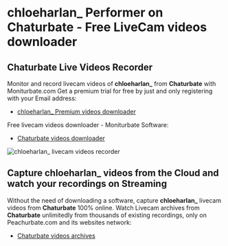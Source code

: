 # chloeharlan_ Performer on Chaturbate - Free LiveCam videos downloader

## Chaturbate Live Videos Recorder

Monitor and record livecam videos of **chloeharlan_** from **Chaturbate** with Moniturbate.com
Get a premium trial for free by just and only registering with your Email address:
* [chloeharlan_ Premium videos downloader](https://moniturbate.com/request-demo-licence-key.html)

Free livecam videos downloader - Moniturbate Software:
* [Chaturbate videos downloader](https://moniturbate.com/moniturbate-download-software.html)

![chloeharlan_ livecam videos recorder](https://peachurnet.com/templates/moniturbate-software.png)


## Capture chloeharlan_ videos from the Cloud and watch your recordings on Streaming

Without the need of downloading a software, capture **chloeharlan_** livecam videos from **Chaturbate** 100% online.
Watch Livecam archives from **Chaturbate** unlimitedly from thousands of existing recordings, only on Peachurbate.com and its websites network:
* [Chaturbate videos archives](https://peachurnet.com/)